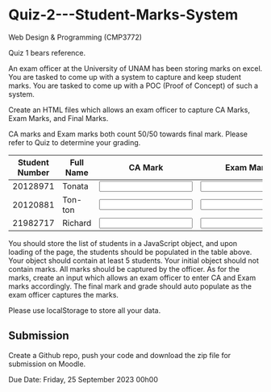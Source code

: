 # Quiz-2---Student-Marks-System

Web Design & Programming (CMP3772)

Quiz 1 bears reference.

An exam officer at the University of UNAM has been storing marks on excel. You are tasked to come up with a system to capture and keep student marks. You are tasked to come up with a POC (Proof of Concept) of such a system.

Create an HTML files which allows an exam officer to capture CA Marks, Exam Marks, and Final Marks. 

CA marks and Exam marks both count 50/50 towards final mark. Please refer to Quiz to determine your grading.


| Student Number | Full Name   | CA Mark | Exam Mark | Final Mark | Grade |
| -------------- | ----------  | ------- | --------- | ---------- | ----- |
| 20128971       | Tonata      | <input type="text" id="caMark1"> | <input type="text" id="examMark1"> |            |       |
| 20120881       | Ton-ton     | <input type="text" id="caMark2"> | <input type="text" id="examMark2"> |            |       |
| 21982717       | Richard     | <input type="text" id="caMark3"> | <input type="text" id="examMark3"> |            |       |


You should store the list of students in a JavaScript object, and upon loading of the page, the students should be populated in the table above. Your object should contain at least 5 students.
Your initial object should not contain marks. All marks should be captured by the officer.
As for the marks, create an input which allows an exam officer to enter CA and Exam marks accordingly. 
The final mark and grade should auto populate as the exam officer captures the marks.

Please use localStorage to store all your data.

## Submission

Create a Github repo, push your code and download the zip file for submission on Moodle.

Due Date: Friday, 25 September 2023 00h00 
